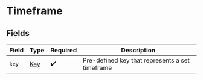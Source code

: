 # Timeframe


## Fields

| Field                                           | Type                                            | Required                                        | Description                                     |
| ----------------------------------------------- | ----------------------------------------------- | ----------------------------------------------- | ----------------------------------------------- |
| `key`                                           | [Key](../../models/components/Key.md)           | :heavy_check_mark:                              | Pre-defined key that represents a set timeframe |